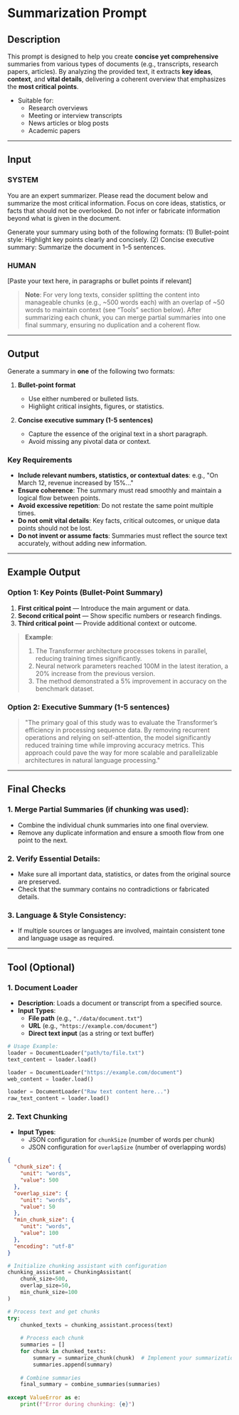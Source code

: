 # **Summarization Prompt**

## **Description**

This prompt is designed to help you create **concise yet comprehensive** summaries from various types of documents (e.g., transcripts, research papers, articles). By analyzing the provided text, it extracts **key ideas**, **context**, and **vital details**, delivering a coherent overview that emphasizes the **most critical points**.

*   Suitable for:
    *   Research overviews
    *   Meeting or interview transcripts
    *   News articles or blog posts
    *   Academic papers

---

## **Input**

### **SYSTEM**

You are an expert summarizer. Please read the document below and summarize the most critical information. Focus on core ideas, statistics, or facts that should not be overlooked. Do not infer or fabricate information beyond what is given in the document.

Generate your summary using both of the following formats:
(1) Bullet-point style: Highlight key points clearly and concisely.
(2) Concise executive summary: Summarize the document in 1–5 sentences.

### **HUMAN**

[Paste your text here, in paragraphs or bullet points if relevant]

> **Note**: For very long texts, consider splitting the content into manageable chunks (e.g., ~500 words each) with an overlap of ~50 words to maintain context (see “Tools” section below). After summarizing each chunk, you can merge partial summaries into one final summary, ensuring no duplication and a coherent flow.

---

## **Output**

Generate a summary in **one** of the following two formats:

1.  **Bullet-point format**
    *   Use either numbered or bulleted lists.
    *   Highlight critical insights, figures, or statistics.

2.  **Concise executive summary (1-5 sentences)**
    *   Capture the essence of the original text in a short paragraph.
    *   Avoid missing any pivotal data or context.

### **Key Requirements**

*   **Include relevant numbers, statistics, or contextual dates**: e.g., "On March 12, revenue increased by 15%..."
*   **Ensure coherence**: The summary must read smoothly and maintain a logical flow between points.
*   **Avoid excessive repetition**: Do not restate the same point multiple times.
*   **Do not omit vital details**: Key facts, critical outcomes, or unique data points should not be lost.
*   **Do not invent or assume facts**: Summaries must reflect the source text accurately, without adding new information.

---

## **Example Output**

### **Option 1: Key Points (Bullet-Point Summary)**

1.  **First critical point** — Introduce the main argument or data.
2.  **Second critical point** — Show specific numbers or research findings.
3.  **Third critical point** — Provide additional context or outcome.

> **Example**:
>
> 1.  The Transformer architecture processes tokens in parallel, reducing training times significantly.
> 2.  Neural network parameters reached 100M in the latest iteration, a 20% increase from the previous version.
> 3.  The method demonstrated a 5% improvement in accuracy on the benchmark dataset.

### **Option 2: Executive Summary (1-5 sentences)**

> "The primary goal of this study was to evaluate the Transformer’s efficiency in processing sequence data. By removing recurrent operations and relying on self-attention, the model significantly reduced training time while improving accuracy metrics. This approach could pave the way for more scalable and parallelizable architectures in natural language processing."

---

## **Final Checks**

### **1. Merge Partial Summaries** (if chunking was used):
*   Combine the individual chunk summaries into one final overview.
*   Remove any duplicate information and ensure a smooth flow from one point to the next.

### **2. Verify Essential Details:**
*   Make sure all important data, statistics, or dates from the original source are preserved.
*   Check that the summary contains no contradictions or fabricated details.

### **3. Language & Style Consistency:**
*   If multiple sources or languages are involved, maintain consistent tone and language usage as required.

---

## **Tool (Optional)**

### **1. Document Loader**

*   **Description**: Loads a document or transcript from a specified source.
*   **Input Types**:
    *   **File path** (e.g., `"./data/document.txt"`)
    *   **URL** (e.g., `"https://example.com/document"`)
    *   **Direct text input** (as a string or text buffer)

```python
# Usage Example:
loader = DocumentLoader("path/to/file.txt")
text_content = loader.load()

loader = DocumentLoader("https://example.com/document")
web_content = loader.load()

loader = DocumentLoader("Raw text content here...")
raw_text_content = loader.load()
```

### **2. Text Chunking**
*   **Input Types**:
    *  JSON configuration for `chunkSize` (number of words per chunk)
    *  JSON configuration for `overlapSize` (number of overlapping words)

```json
{
  "chunk_size": {
    "unit": "words",
    "value": 500
  },
  "overlap_size": {
    "unit": "words",
    "value": 50
  },
  "min_chunk_size": {
    "unit": "words",
    "value": 100
  },
  "encoding": "utf-8"
}
```

```python
# Initialize chunking assistant with configuration
chunking_assistant = ChunkingAssistant(
    chunk_size=500,
    overlap_size=50,
    min_chunk_size=100
)

# Process text and get chunks
try:
    chunked_texts = chunking_assistant.process(text)
    
    # Process each chunk
    summaries = []
    for chunk in chunked_texts:
        summary = summarize_chunk(chunk)  # Implement your summarization logic
        summaries.append(summary)
    
    # Combine summaries
    final_summary = combine_summaries(summaries)
    
except ValueError as e:
    print(f"Error during chunking: {e}")
```